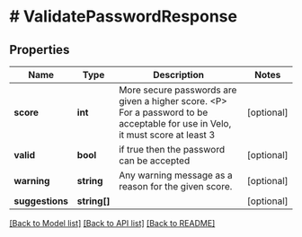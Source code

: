 # # ValidatePasswordResponse

## Properties

Name | Type | Description | Notes
------------ | ------------- | ------------- | -------------
**score** | **int** | More secure passwords are given a higher score. &lt;P&gt; For a password to be acceptable for use in Velo, it must score at least 3 | [optional] 
**valid** | **bool** | if true then the password can be accepted | [optional] 
**warning** | **string** | Any warning message as a reason for the given score. | [optional] 
**suggestions** | **string[]** |  | [optional] 

[[Back to Model list]](../../README.md#documentation-for-models) [[Back to API list]](../../README.md#documentation-for-api-endpoints) [[Back to README]](../../README.md)


